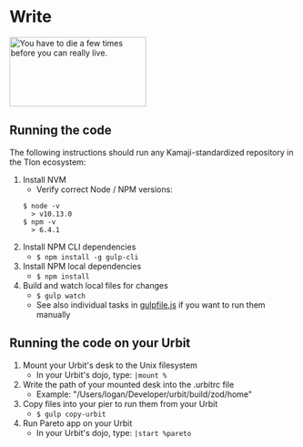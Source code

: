 # Write

<img src="https://i.imgur.com/LCD6pyn.jpg" alt="You have to die a few times before you can really live." height="122px" width="240px"/>

## Running the code

The following instructions should run any Kamaji-standardized repository in the Tlon ecosystem:

1) Install NVM
    + Verify correct Node / NPM versions:
    ```
    $ node -v
      > v10.13.0
    $ npm -v
      > 6.4.1
    ```
2) Install NPM CLI dependencies
    - `$ npm install -g gulp-cli`
3) Install NPM local dependencies
    - `$ npm install`
4) Build and watch local files for changes
    - `$ gulp watch`
    - See also individual tasks in [gulpfile.js](./gulpfile.js) if you want to run them manually

## Running the code on your Urbit

1) Mount your Urbit's desk to the Unix filesystem
    - In your Urbit's dojo, type: `|mount %`
2) Write the path of your mounted desk into the .urbitrc file
    - Example: "/Users/logan/Developer/urbit/build/zod/home"
3) Copy files into your pier to run them from your Urbit
    - `$ gulp copy-urbit`
4) Run Pareto app on your Urbit
    - In your Urbit's dojo, type: `|start %pareto`
